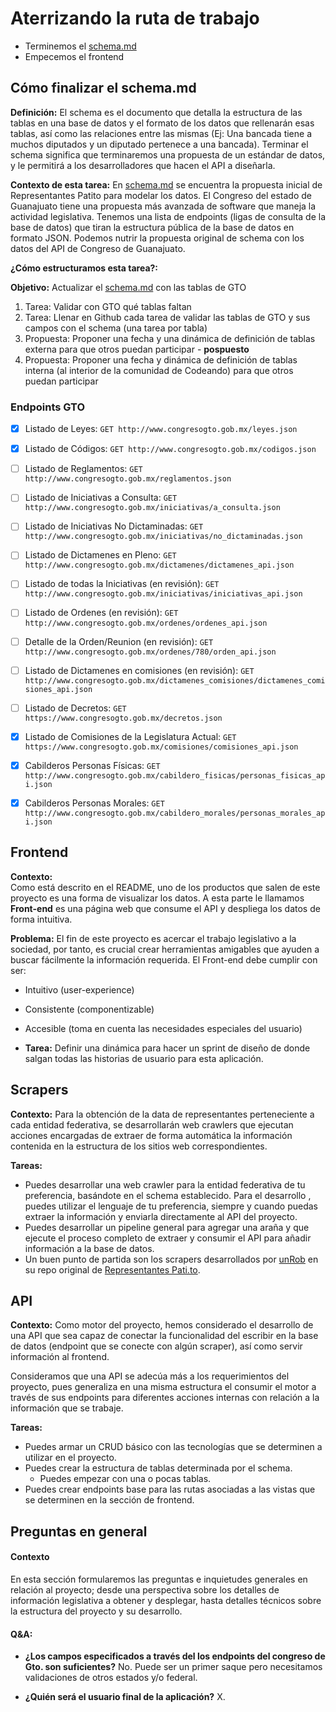 # Aterrizando la ruta de trabajo

- Terminemos el [schema.md](https://github.com/CodeandoMexico/representantes-patito-2/blob/master/schema.md)
- Empecemos el frontend

## Cómo finalizar el schema.md

**Definición:** 
El schema es el documento que detalla la estructura de las tablas en una base de datos y el formato de los datos que rellenarán esas tablas, así como las relaciones entre las mismas (Ej: Una bancada tiene a muchos diputados y un diputado pertenece a una bancada). Terminar el schema significa que terminaremos una propuesta de un estándar de datos, y le permitirá a los desarrolladores que hacen el API a diseñarla.

**Contexto de esta tarea:**
En [schema.md](https://github.com/CodeandoMexico/representantes-patito-2/blob/master/schema.md) se encuentra la propuesta inicial de Representantes Patito para modelar los datos. El Congreso del estado de Guanajuato tiene una propuesta más avanzada de software que maneja la actividad legislativa. Tenemos una lista de endpoints (ligas de consulta de la base de datos) que tiran la estructura pública de la base de datos en formato JSON. Podemos nutrir la propuesta original de schema con los datos del API de Congreso de Guanajuato.

**¿Cómo estructuramos esta tarea?:**

**Objetivo:** Actualizar el [schema.md](https://github.com/CodeandoMexico/representantes-patito-2/blob/master/schema.md) con las tablas de GTO

1. Tarea: Validar con GTO qué tablas faltan
2. Tarea: Llenar en Github cada tarea de validar las tablas de GTO y sus campos con el schema (una tarea por tabla)
3. Propuesta: Proponer una fecha y una dinámica de definición de tablas externa para que otros puedan participar - **pospuesto**
4. Propuesta: Proponer una fecha y dinámica de definición de tablas interna (al interior de la comunidad de Codeando) para que otros puedan participar


### Endpoints GTO

- [X] Listado de Leyes:
`GET http://www.congresogto.gob.mx/leyes.json`

- [X] Listado de Códigos:
`GET http://www.congresogto.gob.mx/codigos.json`

- [ ] Listado de Reglamentos:
`GET http://www.congresogto.gob.mx/reglamentos.json`

- [ ] Listado de Iniciativas a Consulta:
`GET http://www.congresogto.gob.mx/iniciativas/a_consulta.json`

- [ ] Listado de Iniciativas No Dictaminadas:
`GET http://www.congresogto.gob.mx/iniciativas/no_dictaminadas.json`

- [ ] Listado de Dictamenes en Pleno:
`GET http://www.congresogto.gob.mx/dictamenes/dictamenes_api.json`

- [ ] Listado de todas la Iniciativas (en revisión):
`GET http://www.congresogto.gob.mx/iniciativas/iniciativas_api.json`

- [ ] Listado de Ordenes (en revisión):
`GET http://www.congresogto.gob.mx/ordenes/ordenes_api.json`

- [ ] Detalle de la Orden/Reunion (en revisión):
`GET http://www.congresogto.gob.mx/ordenes/780/orden_api.json`

- [ ] Listado de Dictamenes en comisiones (en revisión):
`GET http://www.congresogto.gob.mx/dictamenes_comisiones/dictamenes_comisiones_api.json`

- [ ] Listado de Decretos:
`GET https://www.congresogto.gob.mx/decretos.json`

- [x] Listado de Comisiones de la Legislatura Actual:
`GET https://www.congresogto.gob.mx/comisiones/comisiones_api.json`

- [x] Cabilderos Personas Físicas:
`GET http://www.congresogto.gob.mx/cabildero_fisicas/personas_fisicas_api.json`

- [x] Cabilderos Personas Morales:
`GET http://www.congresogto.gob.mx/cabildero_morales/personas_morales_api.json`



## Frontend

**Contexto:**  
Como está descrito en el README, uno de los productos que salen de este proyecto es una forma de visualizar los datos. A esta parte le llamamos __Front-end__ es una página web que consume el API y despliega los datos de forma intuitiva.

**Problema:**
El fin de este proyecto es acercar el trabajo legislativo a la sociedad, por tanto, es crucial crear herramientas amigables que ayuden a buscar fácilmente la información requerida.
El Front-end debe cumplir con ser:
- Intuitivo (user-experience)
- Consistente (componentizable)
- Accesible (toma en cuenta las necesidades especiales del usuario)


- **Tarea:** Definir una dinámica para hacer un sprint de diseño de donde salgan todas las historias de usuario para esta aplicación.


## Scrapers

**Contexto:**
Para la obtención de la data de representantes perteneciente a cada entidad federativa, se desarrollarán web crawlers que ejecutan acciones encargadas de extraer de forma automática la información contenida en la estructura de los sitios web correspondientes. 

**Tareas:**
- Puedes desarrollar una web crawler para la entidad federativa de tu preferencia, basándote en el schema establecido. Para el desarrollo , puedes utilizar el lenguaje de tu preferencia, siempre y cuando puedas extraer la información y enviarla directamente al API del proyecto.
- Puedes desarrollar un pipeline general para agregar una araña y que ejecute el proceso completo de extraer y consumir el API para añadir información a la base de datos.
- Un buen punto de partida son los scrapers desarrollados por [unRob](https://github.com/unRob) en su repo original de [Representantes Pati.to](https://github.com/unRob/representantes.pati.to).


## API

**Contexto:**
Como motor del proyecto, hemos considerado el desarrollo de una API que sea capaz de conectar la funcionalidad del escribir en la base de datos (endpoint que se conecte con algún scraper), así como servir información al frontend.

Consideramos que una API se adecúa más a los requerimientos del proyecto, pues generaliza en una misma estructura el consumir el motor a través de sus endpoints para diferentes acciones internas con relación a la información que se trabaje.

**Tareas:**
- Puedes armar un CRUD básico con las tecnologías que se determinen a utilizar en el proyecto.
- Puedes crear la estructura de tablas determinada por el schema.
  - Puedes empezar con una o pocas tablas.
- Puedes crear endpoints base para las rutas asociadas a las vistas que se determinen en la sección de frontend.


## Preguntas en general

#### Contexto

En esta sección formularemos las preguntas e inquietudes generales en relación al proyecto; desde una perspectiva sobre los detalles de información legislativa a obtener y desplegar, hasta detalles técnicos sobre la estructura del proyecto y su desarrollo.

#### Q&A:

- **¿Los campos especificados a través del los endpoints del congreso de Gto. son suficientes?**
  No. Puede ser un primer saque pero necesitamos validaciones de otros estados y/o federal.
  
- **¿Quién será el usuario final de la aplicación?**
  X.
